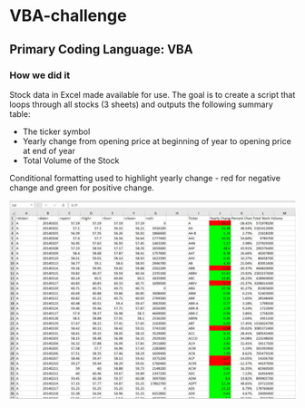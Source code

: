 # VBA-challenge
## Primary Coding Language: VBA

### How we did it
Stock data in Excel made available for use.  The goal is to create a script that loops through all stocks (3 sheets) and outputs the following summary table: 
  - The ticker symbol
  - Yearly change from opening price at beginning of year to opening price at end of year
  - Total Volume of the Stock
  
Conditional formatting used to highlight yearly change - red for negative change and green for positive change.

![2014_Data](https://github.com/tanazimmer/VBA-challenge/blob/master/2014_Data.jpg)
